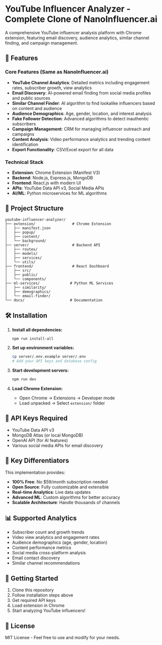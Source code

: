 # YouTube Influencer Analyzer - Complete Clone of NanoInfluencer.ai

A comprehensive YouTube influencer analysis platform with Chrome extension, featuring email discovery, audience analytics, similar channel finding, and campaign management.

## 🚀 Features

### Core Features (Same as NanoInfluencer.ai)
- **YouTube Channel Analytics**: Detailed metrics including engagement rates, subscriber growth, view analytics
- **Email Discovery**: AI-powered email finding from social media profiles and public sources  
- **Similar Channel Finder**: AI algorithm to find lookalike influencers based on content and audience
- **Audience Demographics**: Age, gender, location, and interest analysis
- **Fake Follower Detection**: Advanced algorithms to detect inauthentic subscribers
- **Campaign Management**: CRM for managing influencer outreach and campaigns
- **Content Analysis**: Video performance analytics and trending content identification
- **Export Functionality**: CSV/Excel export for all data

### Technical Stack
- **Extension**: Chrome Extension (Manifest V3)
- **Backend**: Node.js, Express.js, MongoDB
- **Frontend**: React.js with modern UI
- **APIs**: YouTube Data API v3, Social Media APIs
- **AI/ML**: Python microservices for ML algorithms

## 📁 Project Structure

```
youtube-influencer-analyzer/
├── extension/                 # Chrome Extension
│   ├── manifest.json
│   ├── popup/
│   ├── content/
│   └── background/
├── server/                    # Backend API
│   ├── routes/
│   ├── models/
│   ├── services/
│   └── utils/
├── frontend/                  # React Dashboard
│   ├── src/
│   ├── public/
│   └── components/
├── ml-services/              # Python ML Services
│   ├── similarity/
│   ├── demographics/
│   └── email-finder/
└── docs/                     # Documentation
```

## 🛠️ Installation

1. **Install all dependencies:**
   ```bash
   npm run install-all
   ```

2. **Set up environment variables:**
   ```bash
   cp server/.env.example server/.env
   # Add your API keys and database config
   ```

3. **Start development servers:**
   ```bash
   npm run dev
   ```

4. **Load Chrome Extension:**
   - Open Chrome -> Extensions -> Developer mode
   - Load unpacked -> Select `extension/` folder

## 🔧 API Keys Required

- YouTube Data API v3
- MongoDB Atlas (or local MongoDB)
- OpenAI API (for AI features)
- Various social media APIs for email discovery

## 🌟 Key Differentiators

This implementation provides:
- **100% Free**: No $59/month subscription needed
- **Open Source**: Fully customizable and extensible
- **Real-time Analytics**: Live data updates
- **Advanced ML**: Custom algorithms for better accuracy
- **Scalable Architecture**: Handle thousands of channels

## 📊 Supported Analytics

- Subscriber count and growth trends
- Video view analytics and engagement rates  
- Audience demographics (age, gender, location)
- Content performance metrics
- Social media cross-platform analysis
- Email contact discovery
- Similar channel recommendations

## 🚀 Getting Started

1. Clone this repository
2. Follow installation steps above
3. Get required API keys
4. Load extension in Chrome
5. Start analyzing YouTube influencers!

## 📄 License

MIT License - Feel free to use and modify for your needs.